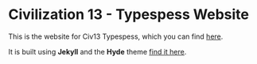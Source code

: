 # Civilization 13 - Typespess Website

This is the website for Civ13 Typespess, which you can find [here](https://github.com/Civ13/civ13-typespess).

It is built using **Jekyll** and the **Hyde** theme [find it here](https://github.com/poole/hyde).
